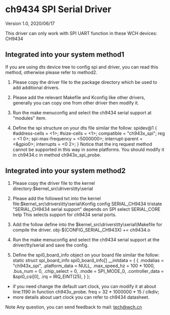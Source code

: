 ch9434 SPI Serial Driver
===========================
Version 1.0, 2020/06/17

This driver can only work with SPI UART function in these WCH devices:
	CH9434

Integrated into your system method1
---------------------------------------
If you are using dts device tree to config spi and driver, you can read this method, otherwise
please refer to method2.
1. Please copy the driver file to the package directory which be used to add additional drivers.

2. Please add the relevant Makefile and Kconfig like other drivers, generally you can copy one
from other driver then modify it.

3. Run the make menuconfig and select the ch9434 serial support at "modules" item.

4. Define the spi structure on your dts file similar the follow: 
	spidev@1 {
		#address-cells = <1>;
		#size-cells = <1>;
		compatible = "ch943x_spi";
		reg = <1 0>;
		spi-max-frequency = <5000000>;
		interrupt-parent = <&gpio0>;
		interrupts = <0 2>;
	}
	Notice that the irq request method cannot be supported in this way in some platforms.
	You should modify it in ch9434.c in method ch943x_spi_probe.

Integrated into your system method2
---------------------------------------
1. Please copy the driver file to the kernel directory:$kernel_src\drivers\tty\serial

2. Please add the followed txt into the kernel file:$kernel_src\drivers\tty\serial\Konfig
config SERIAL_CH9434
	tristate "SERIAL_CH9434 serial support"
	depends on SPI
	select SERIAL_CORE
	help
	  This selects support for ch9434 serial ports.
	 
3. Add the follow define into the $kernel_src\drivers\tty\serial\Makefile for compile the driver.
obj-$(CONFIG_SERIAL_CH943X) += ch9434.o

4. Run the make menuconfig and select the ch9434 serial support at the driver/tty/serial and save the config.

5. Define the spi0_board_info object on your board file similar the follow:
static struct spi_board_info spi0_board_info[] __initdata = {
	{
		.modalias = "ch943x_spi",
		.platform_data = NULL,
		.max_speed_hz = 100 * 1000,
		.bus_num = 0,
		.chip_select = 0,
		.mode = SPI_MODE_0,
		.controller_data = &spi0_csi[0],
		.irq = IRQ_EINT(25),
	}
};


* if you need change the default uart clock, you can modify it at about line:1190 in function ch943x_probe.
  freq = 32 * 1000000 * 15 / clkdiv;
* more details about uart clock you can refer to ch9434 datasheet.

Note
  Any question, you can send feedback to mail: tech@wch.cn
